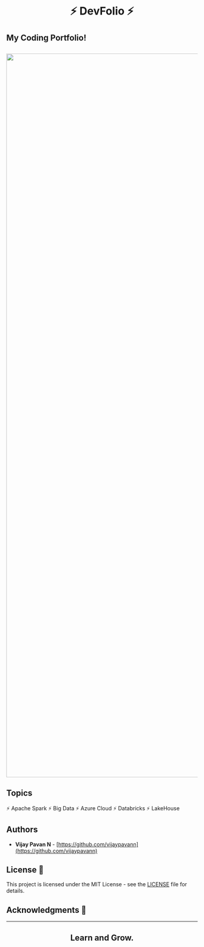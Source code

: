 <h1 align="center"> ⚡️ DevFolio ⚡️</h1>



## My Coding Portfolio!

<h2 align="center">
  <img src="assets/devfolio.gif" alt="Devfolio" width="1905px" />
</h2>

## Topics

⚡️ Apache Spark
⚡️ Big Data
⚡️ Azure Cloud
⚡️ Databricks
⚡️ LakeHouse

## Authors

- **Vijay Pavan N** - [https://github.com/vijaypavann](https://github.com/vijaypavann)

## License 📄

This project is licensed under the MIT License - see the [LICENSE](LICENSE) file for details.

## Acknowledgments 🎁


---

<h2 align="center">Learn and Grow.</h2>
